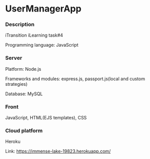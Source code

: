 # UserManagerApp

### Description
iTransition iLearning task#4

Programming language: JavaScript

### Server

Platform: Node.js

Frameworks and modules: express.js, passport.js(local and custom strategies)

Database: MySQL

### Front
JavaScript, HTML(EJS templates), CSS

### Cloud platform

Heroku

Link: https://immense-lake-19823.herokuapp.com/

